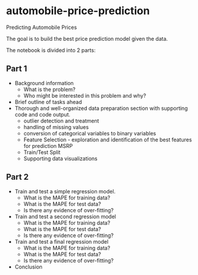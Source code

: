 # automobile-price-prediction
Predicting Automobile Prices

The goal is to build the best price prediction model given the data. 

The notebook is divided into 2 parts:

## Part 1 
- Background information
  - What is the problem?
  - Who might be interested in this problem and why?
- Brief outline of tasks ahead
- Thorough and well-organized data preparation section with supporting code and code output.
  - outlier detection and treatment
  - handling of missing values
  - conversion of categorical variables to binary variables 
  - Feature Selection - exploration and identification of the best features for prediction MSRP 
  - Train/Test Split
  - Supporting data visualizations

## Part 2
- Train and test a simple regression model.
  - What is the MAPE for training data?
  - What is the MAPE for test data?
  - Is there any evidence of over-fitting?
- Train and test a second regression model
  - What is the MAPE for training data?
  - What is the MAPE for test data?
  - Is there any evidence of over-fitting?
- Train and test a final regression model
  - What is the MAPE for training data?
  - What is the MAPE for test data?
  - Is there any evidence of over-fitting?
- Conclusion

